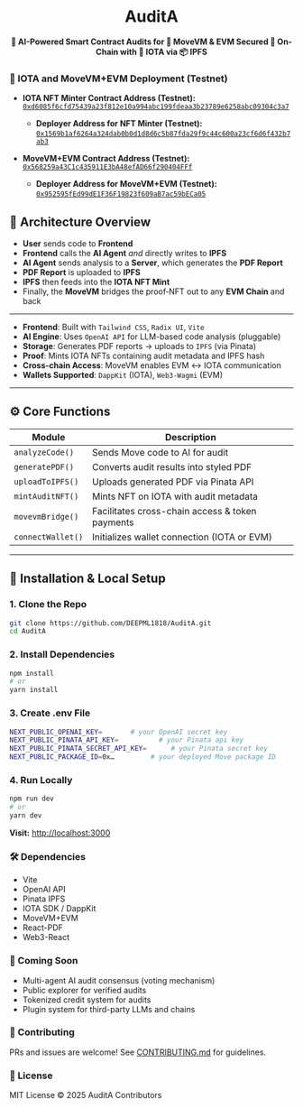 
<h1 align="center">AuditA</h1>

<p align="center"><strong>
🤖 AI-Powered Smart Contract Audits for 🧱 MoveVM & EVM  
Secured 🔐 On-Chain with 🧿 IOTA via 📦 IPFS  
</strong></p>

### 📄 IOTA and MoveVM+EVM Deployment (Testnet)

- **IOTA NFT Minter Contract Address (Testnet):** [`0xd6085f6cfd75439a23f812e10a994abc199fdeaa3b23789e6258abc09304c3a7`](https://explorer.rebased.iota.org/object/0xd6085f6cfd75439a23f812e10a994abc199fdeaa3b23789e6258abc09304c3a7?network=testnet)
  - **Deployer Address for NFT Minter (Testnet):** [`0x1569b1af6264a324dab0b0d1d8d6c5b87fda29f9c44c600a23cf6d6f432b7ab3`](https://explorer.rebased.iota.org/address/0x1569b1af6264a324dab0b0d1d8d6c5b87fda29f9c44c600a23cf6d6f432b7ab3?network=testnet)
  
- **MoveVM+EVM Contract Address (Testnet):** [`0x568259a43C1c435911E3bA48efAD66f290404FFf`](https://explorer.evm.testnet.iotaledger.net/address/0x568259a43C1c435911E3bA48efAD66f290404FFf)
  - **Deployer Address for MoveVM+EVM (Testnet):** [`0x952595fEd99dE1F36F19823f609aB7ac59bECa05`](https://explorer.evm.testnet.iotaledger.net/address/0x952595fEd99dE1F36F19823f609aB7ac59bECa05)

## 🧠 Architecture Overview

- **User** sends code to **Frontend**  
- **Frontend** calls the **AI Agent** _and_ directly writes to **IPFS**  
- **AI Agent** sends analysis to a **Server**, which generates the **PDF Report**  
- **PDF Report** is uploaded to **IPFS**  
- **IPFS** then feeds into the **IOTA NFT Mint**  
- Finally, the **MoveVM** bridges the proof‑NFT out to any **EVM Chain** and back  

---

- **Frontend**: Built with `Tailwind CSS`, `Radix UI`, `Vite`
- **AI Engine**: Uses `OpenAI API` for LLM-based code analysis (pluggable)
- **Storage**: Generates PDF reports → uploads to `IPFS` (via Pinata)
- **Proof**: Mints IOTA NFTs containing audit metadata and IPFS hash
- **Cross-chain Access**: MoveVM enables EVM ↔ IOTA communication
- **Wallets Supported**: `DappKit` (IOTA), `Web3-Wagmi` (EVM)

---

## ⚙️ Core Functions

| Module             | Description |
|--------------------|-------------|
| `analyzeCode()`    | Sends Move code to AI for audit |
| `generatePDF()`    | Converts audit results into styled PDF |
| `uploadToIPFS()`   | Uploads generated PDF via Pinata API |
| `mintAuditNFT()`   | Mints NFT on IOTA with audit metadata |
| `movevmBridge()` | Facilitates cross-chain access & token payments |
| `connectWallet()`  | Initializes wallet connection (IOTA or EVM) |

---

## 🚀 Installation & Local Setup

### 1. Clone the Repo

```bash
git clone https://github.com/DEEPML1818/AuditA.git
cd AuditA
```

### 2. Install Dependencies

```bash
npm install
# or
yarn install
```

### 3. Create .env File

```bash
NEXT_PUBLIC_OPENAI_KEY=       # your OpenAI secret key
NEXT_PUBLIC_PINATA_API_KEY=          # your Pinata api key
NEXT_PUBLIC_PINATA_SECRET_API_KEY=      # your Pinata secret key
NEXT_PUBLIC_PACKAGE_ID=0x…         # your deployed Move package ID
```

### 4. Run Locally

```bash
npm run dev
# or
yarn dev
```
**Visit:** <http://localhost:3000>

### 🛠 Dependencies
- Vite
- OpenAI API
- Pinata IPFS
- IOTA SDK / DappKit
- MoveVM+EVM
- React-PDF
- Web3-React


### 🧪 Coming Soon
- Multi-agent AI audit consensus (voting mechanism)
- Public explorer for verified audits
- Tokenized credit system for audits
- Plugin system for third-party LLMs and chains

### 🤝 Contributing
PRs and issues are welcome! See [CONTRIBUTING.md](./CONTRIBUTING.md) for guidelines.

### 🔐 License
MIT License © 2025 AuditA Contributors


